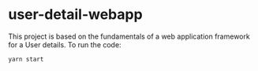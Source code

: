 # user-detail-webapp
This project is based on the fundamentals of a web application framework for a User details.
To run the code:
```
yarn start
```
